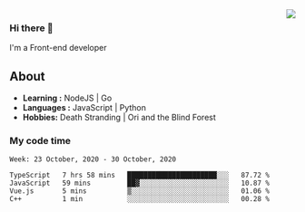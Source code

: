<img align='right' src="https://github-readme-stats.vercel.app/api?username=strugglebak&show_icons=true">

### Hi there 👋

I'm a Front-end developer

## About

-  **Learning :** NodeJS | Go
-  **Languages :** JavaScript | Python
-  **Hobbies:** Death Stranding | Ori and the Blind Forest

### My code time

<!--START_SECTION:waka-->
```text
Week: 23 October, 2020 - 30 October, 2020

TypeScript   7 hrs 58 mins   ██████████████████████░░░   87.72 % 
JavaScript   59 mins         ██▓░░░░░░░░░░░░░░░░░░░░░░   10.87 % 
Vue.js       5 mins          ▒░░░░░░░░░░░░░░░░░░░░░░░░   01.06 % 
C++          1 min           ░░░░░░░░░░░░░░░░░░░░░░░░░   00.28 % 
```
<!--END_SECTION:waka-->
